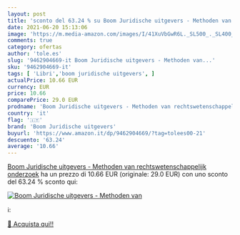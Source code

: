 ```yaml
---
layout: post
title: 'sconto del 63.24 % su Boom Juridische uitgevers - Methoden van  '
date: 2021-06-20 15:13:06
image: 'https://m.media-amazon.com/images/I/41XuVbGwR6L._SL500_._SL400_.jpg'
comments: true
category: ofertas
author: 'tole.es'
slug: '9462904669-it Boom Juridische uitgevers - Methoden van...'
sku: '9462904669-it'
tags: [ 'Libri','boom juridische uitgevers', ]
actualPrice: 10.66 EUR
currency: EUR
price: 10.66
comparePrice: 29.0 EUR
prodname: 'Boom Juridische uitgevers - Methoden van rechtswetenschappelijk onderzoek'
country: 'it'
flag: '🇮🇹'
brand: 'Boom Juridische uitgevers'
buyurl: 'https://www.amazon.it/dp/9462904669/?tag=tolees00-21'
descuento: '63.24'
average: '10.66'
---
```


[Boom Juridische uitgevers - Methoden van rechtswetenschappelijk onderzoek](https://www.amazon.it/dp/9462904669/?tag=tolees00-21) ha un prezzo di 10.66 EUR (originale: 29.0 EUR) con uno sconto del 63.24 % sconto qui:

[![Boom Juridische uitgevers - Methoden van](https://m.media-amazon.com/images/I/41XuVbGwR6L._SL500_._SL400_.jpg)](https://www.amazon.it/dp/9462904669/?tag=tolees00-21)

ℹ️:


[🛒 Acquista qui!!](https://www.amazon.it/dp/9462904669/?tag=tolees00-21)
